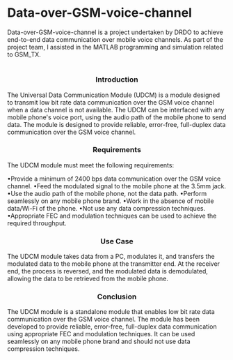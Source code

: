 #                Data-over-GSM-voice-channel

Data-over-GSM-voice-channel is a project undertaken by DRDO to achieve end-to-end data communication over mobile voice channels. As part of the project team, I assisted in the MATLAB programming and simulation related to GSM_TX.

#
<h3 align="center">Introduction</h3>
The Universal Data Communication Module (UDCM) is a module designed to transmit low bit rate data communication over the GSM voice channel when a data channel is not available. The UDCM can be interfaced with any mobile phone's voice port, using the audio path of the mobile phone to send data. The module is designed to provide reliable, error-free, full-duplex data communication over the GSM voice channel.

 <h3 align="center">Requirements</h3>
The UDCM module must meet the following requirements:

•Provide a minimum of 2400 bps data communication over the GSM voice channel.
•Feed the modulated signal to the mobile phone at the 3.5mm jack.
•Use the audio path of the mobile phone, not the data path.
•Perform seamlessly on any mobile phone brand.
•Work in the absence of mobile data/Wi-Fi of the phone.
•Not use any data compression techniques.
•Appropriate FEC and modulation techniques can be used to achieve the required throughput.

<h3 align="center">Use Case</h3>
The UDCM module takes data from a PC, modulates it, and transfers the modulated data to the mobile phone at the transmitter end. At the receiver end, the process is reversed, and the modulated data is demodulated, allowing the data to be retrieved from the mobile phone.

<h3 align="center">Conclusion</h3>
The UDCM module is a standalone module that enables low bit rate data communication over the GSM voice channel. The module has been developed to provide reliable, error-free, full-duplex data communication using appropriate FEC and modulation techniques. It can be used seamlessly on any mobile phone brand and should not use data compression techniques.
